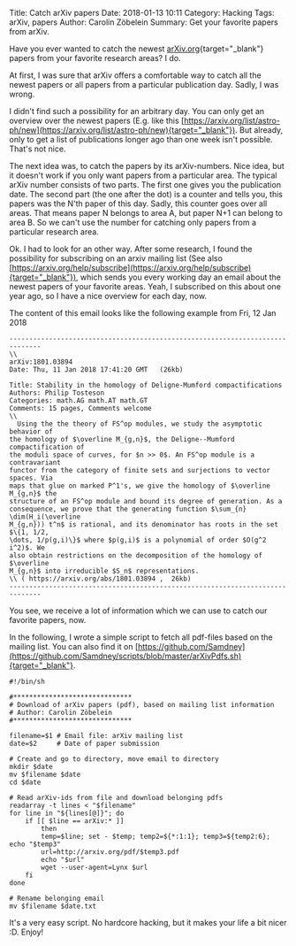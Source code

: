 Title:      Catch arXiv papers
Date:       2018-01-13 10:11
Category:   Hacking
Tags:       arXiv, papers
Author:     Carolin Zöbelein
Summary:    Get your favorite papers from arXiv.

Have you ever wanted to catch the newest [arXiv.org](https://arXiv.org){target="_blank"} papers from your favorite research
areas? I do.

At first, I was sure that arXiv offers a comfortable way to catch all the
newest papers or all papers from a particular publication day. Sadly, I was
wrong. 

I didn't find such a possibility for an arbitrary day. You can only get an overview over the newest papers (E.g. like this [https://arxiv.org/list/astro-ph/new](https://arxiv.org/list/astro-ph/new){target="_blank"}). But already, only to get a list of publications longer ago than one week isn't possible. That's not nice.

The next idea was, to catch the papers by its arXiv-numbers. Nice idea,
but it doesn't work if you only want papers from a particular area. The
typical arXiv number consists of two parts. The first one gives you the
publication date. The second part (the one after the dot) is a counter and
tells you, this papers was the N'th paper of this day. Sadly, this counter goes
over all areas. That means paper N belongs to area A, but paper N+1 can belong
to area B. So we can't use the number for catching only papers from a
particular research area.  

Ok. I had to look for an other way. After some research, I found the
possibility for subscribing on an arxiv mailing list (See also
[https://arxiv.org/help/subscribe](https://arxiv.org/help/subscribe){target="_blank"}), which sends you every
working day an email about the newest papers of your favorite areas. Yeah, I
subscribed on this about one year ago, so I have a nice overview for each day, now.  

The content of this email looks like the following example from Fri, 12 Jan 2018
```
------------------------------------------------------------------------------
\\
arXiv:1801.03894
Date: Thu, 11 Jan 2018 17:41:20 GMT   (26kb)

Title: Stability in the homology of Deligne-Mumford compactifications
Authors: Philip Tosteson
Categories: math.AG math.AT math.GT
Comments: 15 pages, Comments welcome
\\
  Using the the theory of FS^op modules, we study the asymptotic behavior of
the homology of $\overline M_{g,n}$, the Deligne--Mumford compactification of
the moduli space of curves, for $n >> 0$. An FS^op module is a contravariant
functor from the category of finite sets and surjections to vector spaces. Via
maps that glue on marked P^1's, we give the homology of $\overline M_{g,n}$ the
structure of an FS^op module and bound its degree of generation. As a
consequence, we prove that the generating function $\sum_{n} \dim(H_i(\overline
M_{g,n})) t^n$ is rational, and its denominator has roots in the set $\{1, 1/2,
\dots, 1/p(g,i)\}$ where $p(g,i)$ is a polynomial of order $O(g^2 i^2)$. We
also obtain restrictions on the decomposition of the homology of $\overline
M_{g,n}$ into irreducible $S_n$ representations.
\\ ( https://arxiv.org/abs/1801.03894 ,  26kb)
------------------------------------------------------------------------------
```

You see, we receive a lot of information which we can use to catch our
favorite papers, now.  

In the following, I wrote a simple script to fetch all pdf-files based on the
mailing list. You can also find it on [https://github.com/Samdney](https://github.com/Samdney/scripts/blob/master/arXivPdfs.sh){target="_blank"}.

```
#!/bin/sh

#******************************
# Download of arXiv papers (pdf), based on mailing list information
# Author: Carolin Zöbelein
#******************************

filename=$1	# Email file: arXiv mailing list
date=$2		# Date of paper submission

# Create and go to directory, move email to directory
mkdir $date
mv $filename $date
cd $date

# Read arXiv-ids from file and download belonging pdfs
readarray -t lines < "$filename"
for line in "${lines[@]}"; do
	if [[ $line == arXiv:* ]]
      	then
		temp=$line; set - $temp; temp2=${*:1:1}; temp3=${temp2:6}; echo "$temp3"
		url=http://arxiv.org/pdf/$temp3.pdf
		echo "$url"
		wget --user-agent=Lynx $url
	fi
done

# Rename belonging email
mv $filename $date.txt
```

It's a very easy script. No hardcore hacking, but it makes your life a bit
nicer :D. Enjoy!
